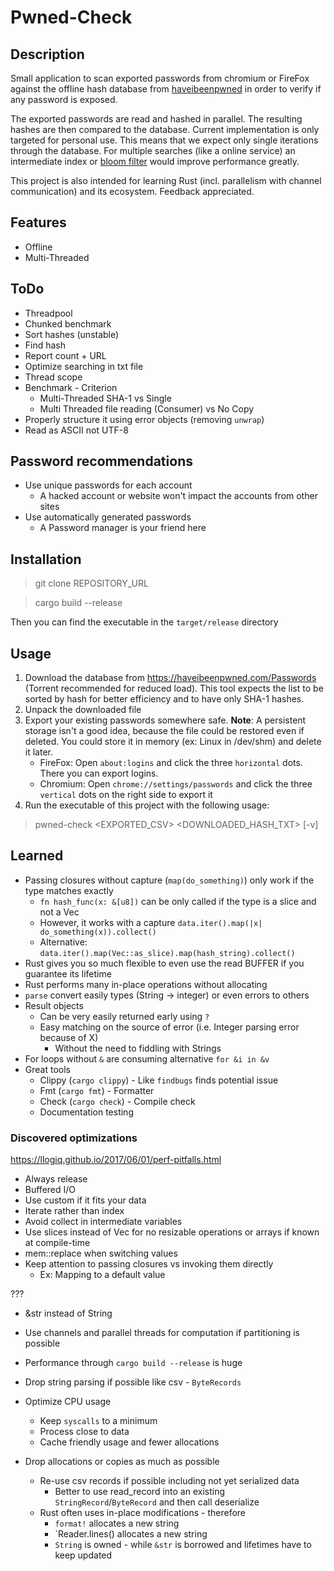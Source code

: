 # Pwned-Check

## Description

Small application to scan exported passwords from chromium or FireFox against the offline hash database from
[haveibeenpwned](https://haveibeenpwned.com) in order to verify if any password is exposed.

The exported passwords are read and hashed in parallel. The resulting hashes are then compared to the database. Current
implementation is only targeted for personal use. This means that we expect only single iterations through the
database. For multiple searches (like a online service) an intermediate index or
[bloom filter](https://github.com/bertrand-maujean/ihbpwbf) would improve performance greatly.

This project is also intended for learning Rust (incl. parallelism with channel communication) and its ecosystem.
Feedback appreciated.

## Features

* Offline
* Multi-Threaded

## ToDo

* Threadpool
* Chunked benchmark  
* Sort hashes (unstable)
* Find hash
* Report count + URL
* Optimize searching in txt file
* Thread scope
* Benchmark - Criterion
  * Multi-Threaded SHA-1 vs Single
  * Multi Threaded file reading (Consumer) vs No Copy 
* Properly structure it using error objects (removing `unwrap`)
* Read as ASCII not UTF-8

## Password recommendations

* Use unique passwords for each account
   * A hacked account or website won't impact the accounts from other sites
* Use automatically generated passwords
   * A Password manager is your friend here

## Installation

>git clone REPOSITORY_URL

>cargo build --release

Then you can find the executable in the `target/release` directory

## Usage

1. Download the database from https://haveibeenpwned.com/Passwords (Torrent recommended for reduced load).
   This tool expects the list to be sorted by hash for better efficiency and to have only SHA-1 hashes.
2. Unpack the downloaded file
2. Export your existing passwords somewhere safe. **Note**: A persistent storage isn't a good idea, because
the file could be restored even if deleted. You could store it in memory (ex: Linux in /dev/shm) and delete it later.
   * FireFox: Open `about:logins` and click the three `horizontal` dots. There you can export logins.
   * Chromium: Open `chrome://settings/passwords` and click the three `vertical` dots on the right side to export it
3. Run the executable of this project with the following usage:

>pwned-check <EXPORTED_CSV> <DOWNLOADED_HASH_TXT> [-v]

## Learned

* Passing closures without capture (`map(do_something)`) only work if the type matches exactly
  * `fn hash_func(x: &[u8])` can be only called if the type is a slice and not a Vec
  * However, it works with a capture `data.iter().map(|x| do_something(x)).collect()`
  * Alternative: `data.iter().map(Vec::as_slice).map(hash_string).collect()`
* Rust gives you so much flexible to even use the read BUFFER if you guarantee its lifetime
* Rust performs many in-place operations without allocating
* `parse` convert easily types (String -> integer) or even errors to others
* Result objects 
   * Can be very easily returned early using `?`
   * Easy matching on the source of error (i.e. Integer parsing error because of X)
       * Without the need to fiddling with Strings
* For loops without `&` are consuming alternative `for &i in &v`
* Great tools
    * Clippy (`cargo clippy`) - Like `findbugs` finds potential issue
    * Fmt (`cargo fmt`) - Formatter
    * Check (`cargo check`) - Compile check
    * Documentation testing

### Discovered optimizations

https://llogiq.github.io/2017/06/01/perf-pitfalls.html

* Always release
* Buffered I/O
* Use custom if it fits your data
* Iterate rather than index
* Avoid collect in intermediate variables
* Use slices instead of Vec for no resizable operations or arrays if known at compile-time
* mem::replace when switching values
* Keep attention to passing closures vs invoking them directly
    * Ex: Mapping to a default value

???

* &str instead of String

* Use channels and parallel threads for computation if partitioning is possible
* Performance through `cargo build --release` is huge
* Drop string parsing if possible like csv - `ByteRecords`
* Optimize CPU usage
  * Keep `syscalls` to a minimum
  * Process close to data
  * Cache friendly usage and fewer allocations
* Drop allocations or copies as much as possible
    * Re-use csv records if possible including not yet serialized data
        * Better to use read_record into an existing `StringRecord`/`ByteRecord` and then call deserialize
    * Rust often uses in-place modifications - therefore
        * `format!` allocates a new string
        * `Reader.lines() allocates a new string
        * `String` is owned - while `&str` is borrowed and lifetimes have to keep updated
